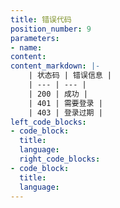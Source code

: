 ```yaml
---
title: 错误代码
position_number: 9
parameters:
- name:
content:
content_markdown: |-
    | 状态码 | 错误信息 |
    | --- | --- |
    | 200 | 成功 |
    | 401 | 需要登录 |
    | 403 | 登录过期 |
left_code_blocks:
- code_block:
  title:
  language:
  right_code_blocks:
- code_block:
  title:
  language:
---
```



